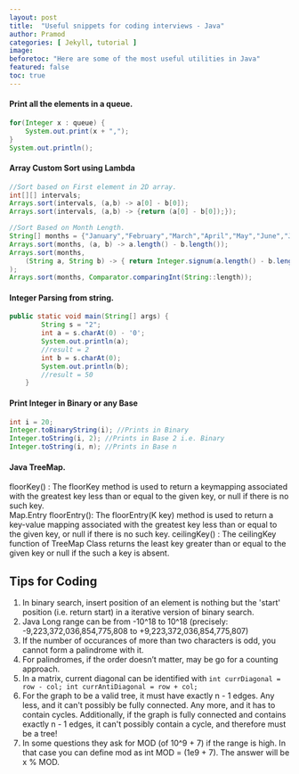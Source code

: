 ```yaml
---
layout: post
title:  "Useful snippets for coding interviews - Java"
author: Pramod
categories: [ Jekyll, tutorial ]
image: 
beforetoc: "Here are some of the most useful utilities in Java"
featured: false
toc: true
---
```


#### Print all the elements in a queue.
 
```java
for(Integer x : queue) { 
    System.out.print(x + ","); 
}
System.out.println();
```

#### Array Custom Sort using Lambda
```java 
//Sort based on First element in 2D array. 
int[][] intervals;
Arrays.sort(intervals, (a,b) -> a[0] - b[0]);
Arrays.sort(intervals, (a,b) -> {return (a[0] - b[0]);}); 

//Sort Based on Month Length. 
String[] months = {"January","February","March","April","May","June","July","August","September","October","December"};
Arrays.sort(months, (a, b) -> a.length() - b.length());
Arrays.sort(months, 
    (String a, String b) -> { return Integer.signum(a.length() - b.length()) }; 
);
Arrays.sort(months, Comparator.comparingInt(String::length));

```


#### Integer Parsing from string. 
```java
public static void main(String[] args) {
        String s = "2";
        int a = s.charAt(0) - '0';
        System.out.println(a);
        //result = 2
        int b = s.charAt(0);
        System.out.println(b);
        //result = 50
    }
```

#### Print Integer in Binary or any Base
```java
int i = 20;
Integer.toBinaryString(i); //Prints in Binary 
Integer.toString(i, 2); //Prints in Base 2 i.e. Binary 
Integer.toString(i, n); //Prints in Base n

```

#### Java TreeMap. 
floorKey() : The floorKey method is used to return a keymapping associated with the greatest key less than or equal to the given key, or null if there is no such key.             
Map.Entry floorEntry(): The floorEntry(K key) method is used to return a key-value mapping associated with the greatest key less than or equal to the given key, or null if there is no such key.
ceilingKey() : The ceilingKey function of TreeMap Class returns the least key greater than or equal to the given key or null if the such a key is absent.


## Tips for Coding
1. In binary search, insert position of an element is nothing but the 'start' position (i.e. return start) in a iterative version of binary search.
2. Java Long range can be from -10^18 to 10^18 (precisely:  -9,223,372,036,854,775,808 to +9,223,372,036,854,775,807)
3. If the number of occurances of more than two characters is odd, you cannot form a palindrome with it.   
4. For palindromes, if the order doesn’t matter, may be go for a counting approach.
5. In a matrix, current diagonal can be identified with ```int currDiagonal = row - col; int currAntiDiagonal = row + col;```
6. For the graph to be a valid tree, it must have exactly n - 1 edges. Any less, and it can't possibly be fully connected. 
Any more, and it has to contain cycles. Additionally, if the graph is fully connected and contains exactly n - 1 edges, 
it can't possibly contain a cycle, and therefore must be a tree! 
7. In some questions they ask for MOD (of 10^9 + 7) if the range is high. In that case you can define mod as int MOD = (1e9 + 7). The answer will be x % MOD. 